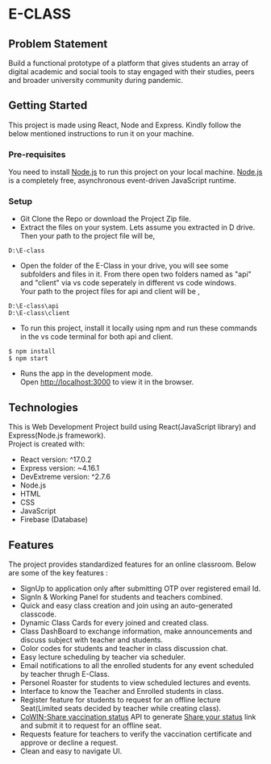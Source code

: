 # E-CLASS

## Problem Statement

 Build a functional prototype of a platform that gives students an array of digital academic and social tools to stay engaged with their studies, peers and broader university community during pandemic.


## Getting Started

This project is made using React, Node and Express. Kindly follow the below mentioned instructions to run it on your machine.

### Pre-requisites

You need to install [Node.js](https://nodejs.org/en/) to run this project on your local machine. [Node.js](https://nodejs.org/en/) is a completely free, asynchronous event-driven JavaScript runtime.

	
### Setup
* Git Clone the Repo or download the Project Zip file.
* Extract the files on your system. Lets assume you extracted in D drive.\
Then your path to the project file will be,

```
D:\E-class
```
* Open the folder of the E-Class in your drive, you will see some subfolders and files in it. From there open two folders named as "api" and "client" via vs code seperately in different vs code windows. \
Your path to the project files for api and client will be ,

```
D:\E-class\api
D:\E-class\client
```

* To run this project, install it locally using npm and run these commands in the vs code terminal for both api and client. 

```
$ npm install
$ npm start
```

* Runs the app in the development mode.\
Open [http://localhost:3000](http://localhost:3000) to view it in the browser.
##
## Technologies
This is Web Development Project build using React(JavaScript library) and Express(Node.js framework).\
Project is created with:

* React version: ^17.0.2
* Express version: ~4.16.1
* DevExtreme version: ^2.7.6
* Node.js
* HTML
* CSS
* JavaScript
* Firebase (Database)
##

## Features
The project provides standardized features for an online classroom. Below are some of the key features :

* SignUp to application only after submitting OTP over registered email Id.
* SignIn & Working Panel for students and teachers combined.
* Quick and easy class creation and join using an auto-generated classcode.
* Dynamic Class Cards for every joined and created class.
* Class DashBoard to exchange information, make announcements and discuss subject with teacher and students.
* Color codes for students and teacher in class discussion chat.
* Easy lecture scheduling by teacher via scheduler.
* Email notifications to all the enrolled students for any event scheduled by teacher thrugh E-Class.
* Personel Roaster for students to view scheduled lectures and events.
* Interface to know the Teacher and Enrolled students in class.
* Register feature for students to request for an offline lecture Seat(Limited seats decided by teacher while creating class).
* [CoWIN-Share vaccination status](https://cdn-api.co-vin.in/api/v3/vaccination/status/knowYourStatus) API to generate [Share your status](https://api.cowin.gov.in/api/v3/vaccination/status/90827175351220/3) link and submit it to request for an offline seat.
* Requests feature for teachers to verify the vaccination certificate and approve or decline a request.
* Clean and easy to navigate UI.

